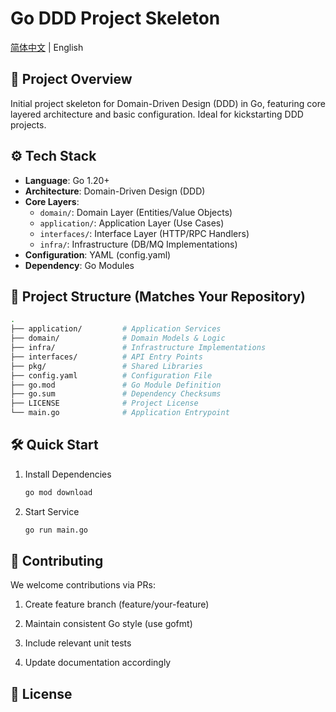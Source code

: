 # Go DDD Project Skeleton

[简体中文](./README_zh.md) | English

## 🚀 Project Overview
Initial project skeleton for Domain-Driven Design (DDD) in Go, featuring core layered architecture and basic configuration. Ideal for kickstarting DDD projects.

## ⚙️ Tech Stack
- **Language**: Go 1.20+
- **Architecture**: Domain-Driven Design (DDD)
- **Core Layers**:
    - `domain/`: Domain Layer (Entities/Value Objects)
    - `application/`: Application Layer (Use Cases)
    - `interfaces/`: Interface Layer (HTTP/RPC Handlers)
    - `infra/`: Infrastructure (DB/MQ Implementations)
- **Configuration**: YAML (config.yaml)
- **Dependency**: Go Modules

## 📂 Project Structure (Matches Your Repository)
```bash
.
├── application/         # Application Services
├── domain/              # Domain Models & Logic
├── infra/               # Infrastructure Implementations
├── interfaces/          # API Entry Points
├── pkg/                 # Shared Libraries
├── config.yaml          # Configuration File
├── go.mod               # Go Module Definition
├── go.sum               # Dependency Checksums
├── LICENSE              # Project License
└── main.go              # Application Entrypoint
```

## 🛠️ Quick Start
1. Install Dependencies
    ```bash
    go mod download
    ```
2. Start Service
    ```bash
   go run main.go
    ```
   
## 🤝 Contributing
We welcome contributions via PRs:

1. Create feature branch (feature/your-feature)

2. Maintain consistent Go style (use gofmt)

3. Include relevant unit tests

4. Update documentation accordingly

## 📄 License